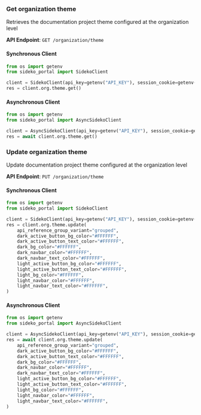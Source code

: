 
### Get organization theme <a name="get"></a>

Retrieves the documentation project theme configured at the organization level

**API Endpoint**: `GET /organization/theme`

#### Synchronous Client

```python
from os import getenv
from sideko_portal import SidekoClient

client = SidekoClient(api_key=getenv("API_KEY"), session_cookie=getenv("API_KEY"))
res = client.org.theme.get()
```

#### Asynchronous Client

```python
from os import getenv
from sideko_portal import AsyncSidekoClient

client = AsyncSidekoClient(api_key=getenv("API_KEY"), session_cookie=getenv("API_KEY"))
res = await client.org.theme.get()
```

### Update organization theme <a name="update"></a>

Update documentation project theme configured at the organization level

**API Endpoint**: `PUT /organization/theme`

#### Synchronous Client

```python
from os import getenv
from sideko_portal import SidekoClient

client = SidekoClient(api_key=getenv("API_KEY"), session_cookie=getenv("API_KEY"))
res = client.org.theme.update(
    api_reference_group_variant="grouped",
    dark_active_button_bg_color="#FFFFFF",
    dark_active_button_text_color="#FFFFFF",
    dark_bg_color="#FFFFFF",
    dark_navbar_color="#FFFFFF",
    dark_navbar_text_color="#FFFFFF",
    light_active_button_bg_color="#FFFFFF",
    light_active_button_text_color="#FFFFFF",
    light_bg_color="#FFFFFF",
    light_navbar_color="#FFFFFF",
    light_navbar_text_color="#FFFFFF",
)
```

#### Asynchronous Client

```python
from os import getenv
from sideko_portal import AsyncSidekoClient

client = AsyncSidekoClient(api_key=getenv("API_KEY"), session_cookie=getenv("API_KEY"))
res = await client.org.theme.update(
    api_reference_group_variant="grouped",
    dark_active_button_bg_color="#FFFFFF",
    dark_active_button_text_color="#FFFFFF",
    dark_bg_color="#FFFFFF",
    dark_navbar_color="#FFFFFF",
    dark_navbar_text_color="#FFFFFF",
    light_active_button_bg_color="#FFFFFF",
    light_active_button_text_color="#FFFFFF",
    light_bg_color="#FFFFFF",
    light_navbar_color="#FFFFFF",
    light_navbar_text_color="#FFFFFF",
)
```

